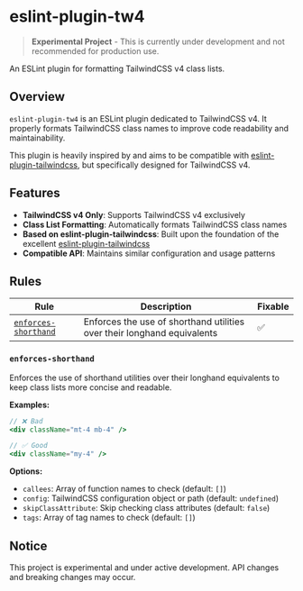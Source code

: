 # eslint-plugin-tw4

> **Experimental Project** - This is currently under development and not recommended for production use.

An ESLint plugin for formatting TailwindCSS v4 class lists.

## Overview

`eslint-plugin-tw4` is an ESLint plugin dedicated to TailwindCSS v4. It properly formats TailwindCSS class names to improve code readability and maintainability.

This plugin is heavily inspired by and aims to be compatible with [eslint-plugin-tailwindcss](https://github.com/francoismassart/eslint-plugin-tailwindcss), but specifically designed for TailwindCSS v4.

## Features

- **TailwindCSS v4 Only**: Supports TailwindCSS v4 exclusively
- **Class List Formatting**: Automatically formats TailwindCSS class names
- **Based on eslint-plugin-tailwindcss**: Built upon the foundation of the excellent [eslint-plugin-tailwindcss](https://github.com/francoismassart/eslint-plugin-tailwindcss)
- **Compatible API**: Maintains similar configuration and usage patterns

## Rules

| Rule | Description | Fixable |
|------|-------------|---------|
| [`enforces-shorthand`](#enforces-shorthand) | Enforces the use of shorthand utilities over their longhand equivalents | ✅ |

### `enforces-shorthand`

Enforces the use of shorthand utilities over their longhand equivalents to keep class lists more concise and readable.

**Examples:**

```jsx
// ❌ Bad
<div className="mt-4 mb-4" />

// ✅ Good  
<div className="my-4" />
```

**Options:**

- `callees`: Array of function names to check (default: `[]`)
- `config`: TailwindCSS configuration object or path (default: `undefined`)
- `skipClassAttribute`: Skip checking class attributes (default: `false`)
- `tags`: Array of tag names to check (default: `[]`)

## Notice

This project is experimental and under active development. API changes and breaking changes may occur.
